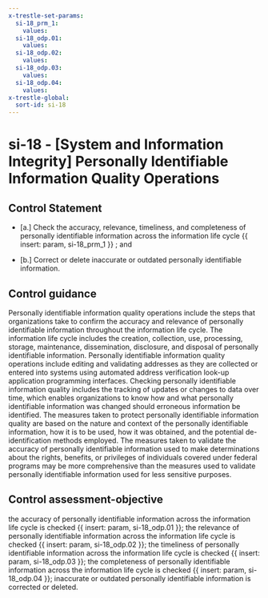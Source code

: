 ```yaml
---
x-trestle-set-params:
  si-18_prm_1:
    values:
  si-18_odp.01:
    values:
  si-18_odp.02:
    values:
  si-18_odp.03:
    values:
  si-18_odp.04:
    values:
x-trestle-global:
  sort-id: si-18
---
```


# si-18 - \[System and Information Integrity\] Personally Identifiable Information Quality Operations

## Control Statement

- \[a.\] Check the accuracy, relevance, timeliness, and completeness of personally identifiable information across the information life cycle {{ insert: param, si-18_prm_1 }} ; and

- \[b.\] Correct or delete inaccurate or outdated personally identifiable information.

## Control guidance

Personally identifiable information quality operations include the steps that organizations take to confirm the accuracy and relevance of personally identifiable information throughout the information life cycle. The information life cycle includes the creation, collection, use, processing, storage, maintenance, dissemination, disclosure, and disposal of personally identifiable information. Personally identifiable information quality operations include editing and validating addresses as they are collected or entered into systems using automated address verification look-up application programming interfaces. Checking personally identifiable information quality includes the tracking of updates or changes to data over time, which enables organizations to know how and what personally identifiable information was changed should erroneous information be identified. The measures taken to protect personally identifiable information quality are based on the nature and context of the personally identifiable information, how it is to be used, how it was obtained, and the potential de-identification methods employed. The measures taken to validate the accuracy of personally identifiable information used to make determinations about the rights, benefits, or privileges of individuals covered under federal programs may be more comprehensive than the measures used to validate personally identifiable information used for less sensitive purposes.

## Control assessment-objective

the accuracy of personally identifiable information across the information life cycle is checked {{ insert: param, si-18_odp.01 }};
the relevance of personally identifiable information across the information life cycle is checked {{ insert: param, si-18_odp.02 }};
the timeliness of personally identifiable information across the information life cycle is checked {{ insert: param, si-18_odp.03 }};
the completeness of personally identifiable information across the information life cycle is checked {{ insert: param, si-18_odp.04 }};
inaccurate or outdated personally identifiable information is corrected or deleted.
